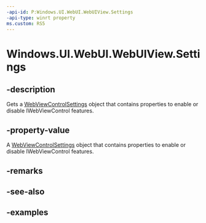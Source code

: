 ```yaml
---
-api-id: P:Windows.UI.WebUI.WebUIView.Settings
-api-type: winrt property
ms.custom: RS5
---
```


<!-- Property syntax.
public WebViewControlSettings Settings { get; }
-->

# Windows.UI.WebUI.WebUIView.Settings

## -description
Gets a [WebViewControlSettings](../windows.web.ui/webviewcontrolsettings.md) object that contains properties to enable or disable IWebViewControl features.

## -property-value
A [WebViewControlSettings](../windows.web.ui/webviewcontrolsettings.md) object that contains properties to enable or disable IWebViewControl features.

## -remarks

## -see-also

## -examples

